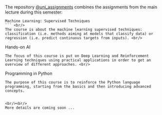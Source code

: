 The repository [@uni_assignments](https://github.com/AlexandruAndrita/uni_assignments "uni_assignments") combines the assignments from the main lecture during this semester: <br/>
``` 
Machine Learning: Supervised Techniques 
``` <br/>
The course is about the machine learning supervised techniques: classification (i.e. methods aiming at models that classify data) or regression (i.e. predict continuous targets from inputs). <br/>
``` 
Hands-on AI
``` <br/>
The focus of this course is put on Deep Learning and Reinforcement Learning techniques using practical applications in order to get an overview of different approaches. <br/>
``` 
Programming in Python
``` <br/>
The purpose of this course is to reinforce the Python language programming, starting from the basics and then introducing advanced concepts.
 

<br/><br/>
More details are coming soon ...
